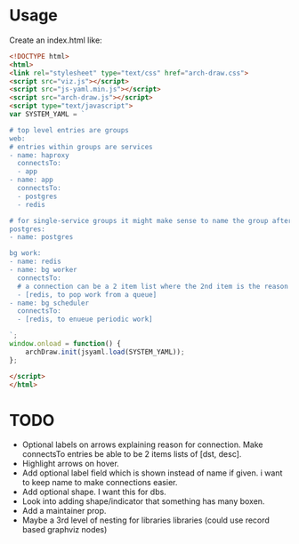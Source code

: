 # Usage

Create an index.html like:

```html
<!DOCTYPE html>
<html>
<link rel="stylesheet" type="text/css" href="arch-draw.css">
<script src="viz.js"></script>
<script src="js-yaml.min.js"></script>
<script src="arch-draw.js"></script>
<script type="text/javascript">
var SYSTEM_YAML = `

# top level entries are groups
web:
# entries within groups are services
- name: haproxy
  connectsTo:
  - app
- name: app
  connectsTo:
  - postgres
  - redis

# for single-service groups it might make sense to name the group after the service
postgres:
- name: postgres

bg work:
- name: redis
- name: bg worker
  connectsTo:
  # a connection can be a 2 item list where the 2nd item is the reason for the connection
  - [redis, to pop work from a queue]
- name: bg scheduler
  connectsTo:
  - [redis, to enueue periodic work]

`;
window.onload = function() {
    archDraw.init(jsyaml.load(SYSTEM_YAML));
};

</script>
</html>

```

# TODO

- Optional labels on arrows explaining reason for connection. Make connectsTo entries be able to be 2 items lists of [dst, desc].
- Highlight arrows on hover.
- Add optional label field which is shown instead of name if given. i want to keep name to make connections easier.
- Add optional shape. I want this for dbs.
- Look into adding shape/indicator that something has many boxen.
- Add a maintainer prop.
- Maybe a 3rd level of nesting for libraries libraries (could use record based graphviz nodes)
